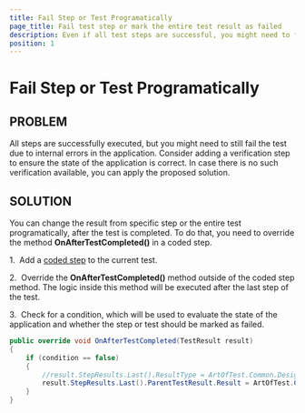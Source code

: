 ```yaml
---
title: Fail Step or Test Programatically
page_title: Fail test step or mark the entire test result as failed
description: Even if all test steps are successful, you might need to fail one step or the entire test at the end of the execution. You can do that programitacally in OnAfterTestCompleted method.
position: 1
---
```

# Fail Step or Test Programatically

## PROBLEM

All steps are successfully executed, but you might need to still fail the test due to internal errors in the application. Consider adding a verification step to ensure the state of the application is correct. In case there is no such verification available, you can apply the proposed solution.

## SOLUTION

You can change the result from specific step or the entire test programatically, after the test is completed. To do that, you need to override the method **OnAfterTestCompleted()** in a coded step.

1.&nbsp; Add a <a href="/features/custom-steps/script-step" target="_blank">coded step</a> to the current test.

2.&nbsp; Override the **OnAfterTestCompleted()** method outside of the coded step method. The logic inside this method will be executed after the last step of the test.

3.&nbsp; Check for a condition, which will be used to evaluate the state of the application and whether the step or test should be marked as failed.

```C#
public override void OnAfterTestCompleted(TestResult result)
{
    if (condition == false)
    {
        //result.StepResults.Last().ResultType = ArtOfTest.Common.Design.ResultType.Fail; //mark the last step as failed
        result.StepResults.Last().ParentTestResult.Result = ArtOfTest.Common.Design.ResultType.Fail; //mark the whole test as failed            
    }    
}
```